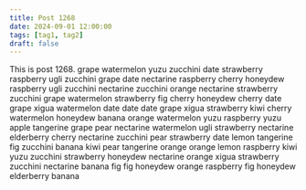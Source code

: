 ```yaml
---
title: Post 1268
date: 2024-09-01 12:00:00
tags: [tag1, tag2]
draft: false
---
```

This is post 1268.
grape
watermelon
yuzu
zucchini
date
strawberry
raspberry
ugli
zucchini
grape
date
nectarine
raspberry
cherry
honeydew
raspberry
ugli
zucchini
nectarine
zucchini
orange
nectarine
strawberry
zucchini
grape
watermelon
strawberry
fig
cherry
honeydew
cherry
date
grape
xigua
watermelon
date
date
date
grape
xigua
strawberry
kiwi
cherry
watermelon
honeydew
banana
orange
watermelon
yuzu
raspberry
yuzu
apple
tangerine
grape
pear
nectarine
watermelon
ugli
strawberry
nectarine
elderberry
cherry
nectarine
zucchini
pear
strawberry
date
lemon
tangerine
fig
zucchini
banana
kiwi
pear
tangerine
orange
orange
lemon
raspberry
kiwi
yuzu
zucchini
strawberry
honeydew
nectarine
orange
xigua
strawberry
zucchini
nectarine
banana
fig
fig
honeydew
orange
raspberry
fig
honeydew
elderberry
banana
